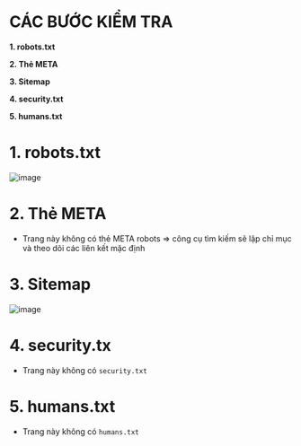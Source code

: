 # CÁC BƯỚC KIỂM TRA #

**1. robots.txt**

**2. Thẻ META**

**3. Sitemap**

**4. security.txt**

**5. humans.txt**

# 1. robots.txt

![image](https://github.com/user-attachments/assets/c88f4bbc-da63-4af0-965e-30115033d851)

# 2. Thẻ META

- Trang này không có thẻ META robots => công cụ tìm kiếm sẽ lập chỉ mục và theo dõi các liên kết mặc định

# 3. Sitemap

![image](https://github.com/user-attachments/assets/ffaa4e45-f625-43c4-a20f-776ce20804d1)

# 4. security.tx

- Trang này không có `security.txt`

# 5. humans.txt

- Trang này không có `humans.txt`
